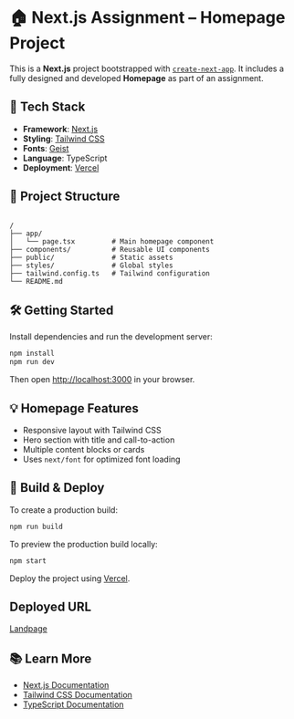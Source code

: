 
# 🏠 Next.js Assignment – Homepage Project

This is a **Next.js** project bootstrapped with [`create-next-app`](https://nextjs.org/docs/app/api-reference/cli/create-next-app). It includes a fully designed and developed **Homepage** as part of an assignment.

## 🚀 Tech Stack

- **Framework**: [Next.js](https://nextjs.org/)
- **Styling**: [Tailwind CSS](https://tailwindcss.com/)
- **Fonts**: [Geist](https://vercel.com/font)
- **Language**: TypeScript
- **Deployment**: [Vercel](https://vercel.com/)

## 📁 Project Structure

```

/
├── app/
│   └── page.tsx         # Main homepage component
├── components/          # Reusable UI components
├── public/              # Static assets
├── styles/              # Global styles
├── tailwind.config.ts   # Tailwind configuration
└── README.md

````

## 🛠 Getting Started

Install dependencies and run the development server:

```bash
npm install
npm run dev
````

Then open [http://localhost:3000](http://localhost:3000) in your browser.

## 💡 Homepage Features

* Responsive layout with Tailwind CSS
* Hero section with title and call-to-action
* Multiple content blocks or cards
* Uses `next/font` for optimized font loading

## 🧱 Build & Deploy

To create a production build:

```bash
npm run build
```

To preview the production build locally:

```bash
npm start
```

Deploy the project using [Vercel](https://vercel.com/new).

## Deployed URL

[Landpage](https://assignment1-upm3.vercel.app/)

## 📚 Learn More

* [Next.js Documentation](https://nextjs.org/docs)
* [Tailwind CSS Documentation](https://tailwindcss.com/docs)
* [TypeScript Documentation](https://www.typescriptlang.org/docs/)
